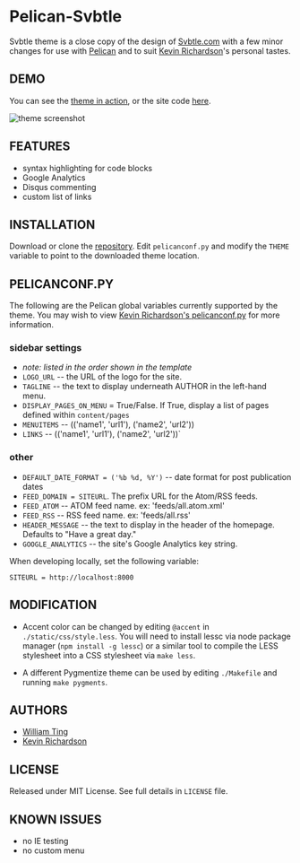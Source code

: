 # Pelican-Svbtle

Svbtle theme is a close copy of the design of [Svbtle.com](http://www.svbtle.com) with a few minor changes for use with [Pelican](http://getpelican.com) and to suit [Kevin Richardson](https://github.com/kfr2)'s personal tastes.

## DEMO

You can see the [theme in action](http://magically.us/), or the site code [here](https://github.com/kfr2/kfr2.github.com).

![theme screenshot](https://raw.github.com/kfr2/pelican-svbtle/master/screenshot.png)

## FEATURES

- syntax highlighting for code blocks
- Google Analytics
- Disqus commenting
- custom list of links

## INSTALLATION

Download or clone the [repository](https://github.com/kfr2/pelican-svbtle). Edit `pelicanconf.py` and modify the `THEME` variable to point to the downloaded theme location.

## PELICANCONF.PY

The following are the Pelican global variables currently supported by the theme.  You may wish to view [Kevin Richardson's pelicanconf.py](https://google.com) for more information.

### sidebar settings
- *note: listed in the order shown in the template*
- `LOGO_URL` -- the URL of the logo for the site.
- `TAGLINE` -- the text to display underneath AUTHOR in the left-hand menu.
- `DISPLAY_PAGES_ON_MENU` = True/False.    If True, display a list of pages defined within `content/pages`
- `MENUITEMS` -- (('name1', 'url1'), ('name2', 'url2'))
- `LINKS` -- (('name1', 'url1'), ('name2', 'url2'))`

### other
- `DEFAULT_DATE_FORMAT = ('%b %d, %Y')` -- date format for post publication dates
- `FEED_DOMAIN = SITEURL`.  The prefix URL for the Atom/RSS feeds.
- `FEED_ATOM` -- ATOM feed name.  ex: 'feeds/all.atom.xml'
- `FEED_RSS` -- RSS feed name.  ex: 'feeds/all.rss'
- `HEADER_MESSAGE` -- the text to display in the header of the homepage.  Defaults to "Have a great day."
- `GOOGLE_ANALYTICS` -- the site's Google Analytics key string.

When developing locally, set the following variable:

`SITEURL = http://localhost:8000`

## MODIFICATION

- Accent color can be changed by editing `@accent` in `./static/css/style.less`.  You will need to install lessc via node package manager (`npm install -g lessc`) or a similar tool to compile the LESS stylesheet into a CSS stylesheet via `make less`.

- A different Pygmentize theme can be used by editing `./Makefile` and running `make pygments`.

## AUTHORS

- [William Ting](https://github.com/wting)
- [Kevin Richardson](https://github.com/kfr2)

## LICENSE

Released under MIT License.  See full details in `LICENSE` file.

## KNOWN ISSUES

- no IE testing
- no custom menu